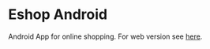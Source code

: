 # Eshop Android
Android App for online shopping. For web version see [here](https://eshop-reskimulud.netlify.app/).